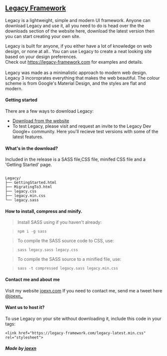 ## [Legacy Framework](https://legacy-framework.com)
Legacy is a lightweight, simple and modern UI framework.
Anyone can download Legacy and use it, all you need to do is head over the the downloads section of the website here, download the latest version then you can start creating your own site.

Legacy is built for anyone, if you either have a lot of knowledge on web design, or none at all.. You can use Legacy to create a neat looking site based on your design preferences.
<br />
Check out <https://legacy-framework.com> for examples and details.<br />
<br />
Legacy was made as a minimalistic approach to modern web design. Legacy 3 incoroprates everything that makes the web beautiful.
The colour scheme is from Google's Material Design, and the styles are flat and modern.

#### Getting started

There are a few ways to download Legacy:
- [Download from the website](https://legacy-framework.com/Downloads)
- To test Legacy, please visit and request an invite to the Legacy Dev Google+ community. Here you'll recieve test versions with some of the latest features.


#### What's in the download?

Included in the release is a SASS file,CSS file, minifed CSS file and a 'Getting Started' page.

```

Legacy/
├── GettingStarted.html
├── MigratingTo3.html
├── legacy.css
├── legacy.min.css
└── legacy.sass

```

#### How to install, compress and minify.


> Install SASS using if you haven't already:

>     npm i -g sass

> To compile the SASS source code to CSS, use:

>     sass legacy.sass legacy.css

> To compile the SASS source to a minified file, use:

>     sass -t compressed legacy.sass legacy.min.css

#### Contact me and about me
Visit my website [joexn.com](http://joexn.com)
If you need to contact me, send me a tweet here [@joexn_](https://twitter.com/@joexn_)

#### Want us to host it?
To use Legacy on your site without downloading it, include this code in your <head> tags:

```
<link href="https://legacy-framework.com/legacy-latest.min.css" rel="stylesheet">
```

##### Made by [joexn](https://joexn.com)

